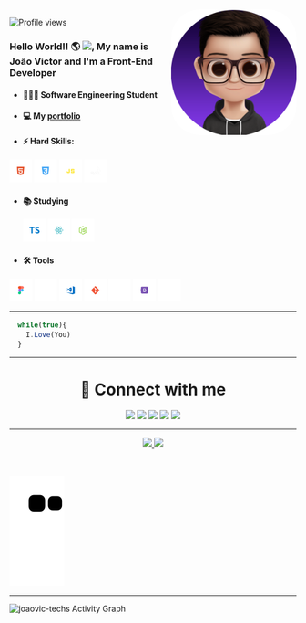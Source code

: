 <img align="right" alt="joaovic-tech-pic" height="220" style="border-radius:50px;" src="./meu_cartoon.png" /> 
<p align="left"><img src="https://komarev.com/ghpvc/?username=joaovic-tech&color=blue" alt="Profile views"/></p>
<h3 align="left">Hello World!! 🌎 <img src="https://raw.githubusercontent.com/kaueMarques/kaueMarques/master/hi.gif" width="30px">, My name is João Victor and I'm a Front-End Developer</h3>

- <h4 align="left"> 👨🏻‍💻 Software Engineering Student </h4>
- <h4 align="left"> 💻 My <a href="https://joaovictor-portfolio.vercel.app/">portfolio</a> </h4>
- <h4 align="left"> ⚡ Hard Skills: </h4>
<div align="left">
  <img src="https://github.com/joaovic-tech/icons/blob/main/svgs/html.svg" height="40"/> 
  <img src="https://github.com/joaovic-tech/icons/blob/main/svgs/css.svg" height="40"/> 
  <img src="https://github.com/joaovic-tech/icons/blob/main/svgs/js.svg" height="40"/> 
  <img src="https://github.com/joaovic-tech/icons/blob/main/svgs/mysql.svg" height="40"/>
</div>

- <h4 align="left"> 📚 Studying <br><br>
  <img src="https://github.com/joaovic-tech/icons/blob/main/svgs/typescript.svg" height="40"/> 
  <img src="https://github.com/joaovic-tech/icons/blob/main/svgs/react.svg" height="40"/> 
  <img src="https://github.com/joaovic-tech/icons/blob/main/svgs/nodejs.svg" height="40"/> 
</h4>

- <h4 align="left"> 🛠️ Tools </h4>
<div align="left"> 
  <img src="https://github.com/joaovic-tech/icons/blob/main/svgs/figma.svg" height="40"/> 
  <img src="https://github.com/joaovic-tech/icons/blob/main/svgs/notion.svg" height="40"/> 
  <img src="https://github.com/joaovic-tech/icons/blob/main/svgs/vscode.svg" height="40"/> 
  <img src="https://github.com/joaovic-tech/icons/blob/main/svgs/git.svg" height="40"/>
  <img src="https://github.com/joaovic-tech/icons/blob/main/svgs/github.svg" height="40"/>
  <img src="https://github.com/joaovic-tech/icons/blob/main/svgs/bootstrap.svg" height="40"/>
  <img src="https://github.com/joaovic-tech/icons/blob/main/svgs/terminal.svg" height="40"/>
</div>

</h2> 
<hr>

```js
  while(true){
    I.Love(You)
  }
```

<hr>
<div align="center"> 
  <h1 align="center">💜 Connect with me</h1>
  
  [<img src="https://img.shields.io/badge/twitter-%231877F2.svg?&style=for-the-badge&color=blueviolet&logo=twitter&logoColor=white" />](https://twitter.com/joaovic_tech)
  [<img src="https://img.shields.io/badge/github-%231877F2.svg?&style=for-the-badge&color=blueviolet&logo=github&logoColor=white" />](https://github.com/joaovic_tech)
  [<img src="https://img.shields.io/badge/linkedin-%231877F2.svg?&style=for-the-badge&color=blueviolet&logo=linkedin&logoColor=white" />](https://www.linkedin.com/in/joaovic_tech/) 
  [<img src = "https://img.shields.io/badge/instagram-%231877F2.svg?&style=for-the-badge&color=blueviolet&logo=instagram&logoColor=white">](https://www.instagram.com/joaovic_tech/) 
  [<img src = "https://img.shields.io/badge/gmail-%231877F2.svg?&style=for-the-badge&color=blueviolet&logo=gmail&logoColor=white">](mailto:joaovictorca2004@gmail.com) 
  
</div>
<hr>
<div align="center">
  <a href="https://www.instagram.com/joaovic.tech">
  <img height="150em" src="https://github-readme-stats.vercel.app/api/top-langs/?username=joaovic-tech&layout=compact&langs_count=7&theme=midnight-purple"/>
  <img height="150em" src="https://github-readme-stats.vercel.app/api?username=joaovic-tech&show_icons=true&theme=midnight-purple&include_all_commits=true&count_private=true"/>
  </a>
</div>
<br><br>

![Snake animation](https://github.com/joaovic-tech/joaovic-tech/blob/output/github-contribution-grid-snake.svg)

<hr>
<img alt="joaovic-techs Activity Graph" src="https://activity-graph.herokuapp.com/graph?username=joaovic-tech&custom_title=joaovic-tech%27s%20Contribution%20Graph&bg_color=121214&color=737380&line=28203e&point=8257e5&hide_border=true"/>
